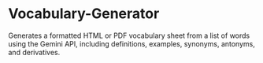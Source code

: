 # Vocabulary-Generator
Generates a formatted HTML or PDF vocabulary sheet from a list of words using the Gemini API, including definitions, examples, synonyms, antonyms, and derivatives.
